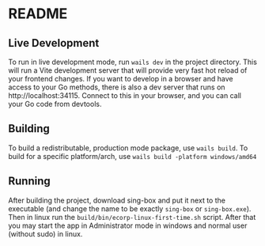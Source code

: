 # README

## Live Development

To run in live development mode, run `wails dev` in the project directory. This will run a Vite development
server that will provide very fast hot reload of your frontend changes. If you want to develop in a browser
and have access to your Go methods, there is also a dev server that runs on http://localhost:34115. Connect
to this in your browser, and you can call your Go code from devtools.

## Building

To build a redistributable, production mode package, use `wails build`.
To build for a specific platform/arch, use `wails build -platform windows/amd64`


## Running
After building the project, download sing-box and put it next to the executable (and change the name to be exactly `sing-box` or `sing-box.exe`). Then in linux run the `build/bin/ecorp-linux-first-time.sh` script. After that you may start the app in Administrator mode in windows and normal user (without sudo) in linux.
